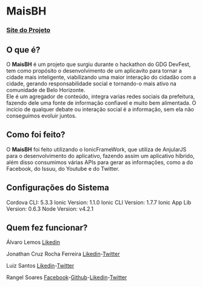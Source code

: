 # MaisBH
<h3><a href="http://joohncruz.github.io/maisBH/" target="_blank">Site do Projeto</a></h3>

<h2>O que é?</h2>

O <strong>MaisBH</strong> é um projeto que surgiu durante o hackathon do GDG DevFest, tem como propósito o desenvolvimento de  um aplicavito para tornar a cidade mais inteligente, viabilizando uma maior interação do cidadão com a cidade, gerando responsabilidade social e tornando-o mais ativo na comunidade de Belo Horizonte.<br />
Ele é um agregador de conteúdo, integra varias redes sociais da prefeitura, fazendo dele uma fonte de informação confiavel e muito bem alimentada. O incicio de qualquer debate ou interação social é a informação, sem ela não conseguimos evoluir juntos.

<h2>Como foi feito?</h2>

O <strong>MaisBH</strong> foi feito utilizando o IonicFrameWork, que utiliza de AnjularJS para o desenvolvimento do aplicativo, fazendo assim um aplicativo híbrido, além disso consumimos várias APIs para gerar as informações, como a do Facebook, do Issuu, do Youtube e do Twitter.

<h2>Configurações do Sistema</h2>

Cordova CLI: 5.3.3
Ionic Version: 1.1.0
Ionic CLI Version: 1.7.7
Ionic App Lib Version: 0.6.3
Node Version: v4.2.1

<h2> Quem fez funcionar? </h2>

Álvaro Lemos <a href="https://www.linkedin.com/in/alvarolemos" targer="_blank" >Likedin</a><br />

Jonathan Cruz Rocha Ferreira <a href="https://br.linkedin.com/in/joohncruz" targer="_blank" >Likedin</a>-<a href="https://twitter.com/joohncruz" targer="_blank" >Twitter</a> <br />

Luiz Santos <a href="https://www.linkedin.com/in/LuizSD" targer="_blank" >Likedin</a>-<a href="https://twitter.com/luizsdl" targer="_blank" >Twitter</a> <br />

Rangel Soares <a href="https://www.facebook.com/geeh.all.18" targer="_blank" >Facebook</a>-<a href="https://github.com/geeh-xx" targer="_blank" >Github</a>-<a href="https://br.linkedin.com/in/rangelsoares" targer="_blank" >Likedin</a>-<a href="https://twitter.com/Geeh_All" targer="_blank" >Twitter</a><br/>


